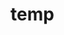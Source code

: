 # temp































































































































































































































































































































































































































































































































































































































































































































































































































